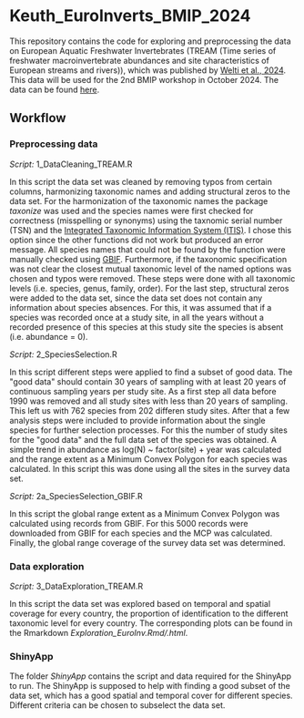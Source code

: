 # Keuth_EuroInverts_BMIP_2024

This repository contains the code for exploring and preprocessing the data on European Aquatic Freshwater Invertebrates (TREAM (Time series of freshwater macroinvertebrate abundances and site characteristics of European streams and rivers)), which was published by [Welti et al., 2024](https://www.nature.com/articles/s41597-024-03445-3). This data will be used for the 2nd BMIP workshop in October 2024. The data can be found [here](https://knb.ecoinformatics.org/view/doi%3A10.5063%2FF1NG4P4R).

## Workflow

### Preprocessing data
*Script:* 1_DataCleaning_TREAM.R

In this script the data set was cleaned by removing typos from certain columns, harmonizing taxonomic names and adding structural zeros to the data set.
For the harmonization of the taxonomic names the package *taxonize* was used and the species names were first checked for correctness (misspelling or synonyms) using the taxnomic serial number (TSN) and the [Integrated Taxonomic Information System (ITIS)](https://www.itis.gov/). I chose this option since the other functions did not work but produced an error message. All species names that could not be found by the function were manually checked using [GBIF](https://www.gbif.org/). Furthermore, if the taxonomic specification was not clear the closest mutual taxonomic level of the named options was chosen and typos were removed. These steps were done with all taxonomic levels (i.e. species, genus, family, order). For the last step, structural zeros were added to the data set, since the data set does not contain any information about species absences. For this, it was assumed that if a species was recorded once at a study site, in all the years without a recorded presence of this species at this study site the species is absent (i.e. abundance = 0).

*Script:* 2_SpeciesSelection.R

In this script different steps were applied to find a subset of good data. The "good data" should contain 30 years of sampling with at least 20 years of continuous sampling years per study site. As a first step all data before 1990 was removed and all study sites with less than 20 years of sampling. This left us with 762 species from 202 differen study sites. After that a few analysis steps were included to provide information about the single species for further selection processes. For this the number of study sites for the "good data" and the full data set of the species was obtained. A simple trend in abundance as log(N) ~ factor(site) + year was calculated and the range extent as a Minimum Convex Polygon for each species was calculated. In this script this was done using all the sites in the survey data set.

*Script:* 2a_SpeciesSelection_GBIF.R

In this script the global range extent as a Minimum Convex Polygon was calculated using records from GBIF. For this 5000 records were downloaded from GBIF for each species and the MCP was calculated. Finally, the global range coverage of the survey data set was determined.

### Data exploration
*Script:* 3_DataExploration_TREAM.R

In this script the data set was explored based on temporal and spatial coverage for every country, the proportion of identification to the different taxonomic level for every country. The corresponding plots can be found in the Rmarkdown *Exploration_EuroInv.Rmd/.html*.

### ShinyApp

The folder *ShinyApp* contains the script and data required for the ShinyApp to run. The ShinyApp is supposed to help with finding a good subset of the data set, which has a good spatial and temporal cover for different species. Different criteria can be chosen to subselect the data set.
